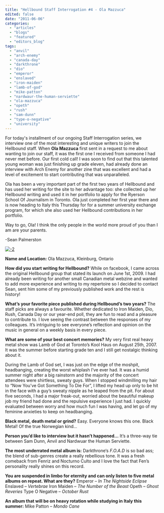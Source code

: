 ```yaml
---
title: "Hellbound Staff Interrogation #4 - Ola Mazzuca"
edited: false
date: "2011-06-06"
categories:
  - "articles"
  - "blogs"
  - "featured"
  - "editors_blog"
tags:
  - "anvil"
  - "arch-enemy"
  - "canada-day"
  - "darkthrone"
  - "dio"
  - "emperor"
  - "enslaved"
  - "iron-maiden"
  - "lamb-of-god"
  - "mike-patton"
  - "nardwaur-the-human-serviette"
  - "ola-mazzuca"
  - "opeth"
  - "rush"
  - "sam-dunn"
  - "type-o-negative"
  - "university"
---
```


For today's installment of our ongoing Staff Interrogation series, we interview one of the most interesting and unique writers to join the Hellbound staff. When **Ola Mazzuca** first sent in a request to me about wanting to join our staff, it was the first one I received from someone I had never met before. Our first cold call! I was soon to find out that this talented young woman was just finishing up grade eleven, had already done an interview with Arch Enemy for another zine that was excellent and had a level of excitement to start contributing that was unparalleled.

Ola has been a very important part of the first two years of Hellbound and has used her writing for the site to her advantage too: she collected up her Hellbound writing and used it in her portfolio to apply for the Ryerson School Of Journalism in Toronto. Ola just completed her first year there and is now heading to Italy this Thursday for for a summer university exchange program, for which she also used her Hellbound contributions in her portfolio.

Way to go, Ola! I think the only people in the world more proud of you than I am are your parents.

\-Sean Palmerston

[![](http://www.hellbound.ca/wp-content/uploads/2011/06/2-290x308.jpg "-2")](http://www.hellbound.ca/wp-content/uploads/2011/06/2.jpg)

**Name and Location:** Ola Mazzuca, Kleinburg, Ontario

**How did you start writing for Hellbound?** While on facebook, I came across the original Hellbound group that stated its launch on June 1st, 2009. I had already been writing for another small Canadian metal webzine and wanted to add more experience and writing to my repertoire so I decided to contact Sean, sent him some of my previously published work and the rest is history!

**What’s your favorite piece published during Hellbound’s two years?** The staff picks are always a favourite. Whether dedicated to Iron Maiden, Dio, Rush, Canada Day or our year-end poll, they are fun to read and a pleasure to contribute to. I love seeing the contrast between the responses of my colleagues. It’s intriguing to see everyone’s reflection and opinion on the music in general on a weekly basis in every piece.

**What are some of your best concert memories?** My very first real heavy metal show was Lamb of God at Toronto’s Kool Haus on August 25th, 2007. It was the summer before starting grade ten and I still get nostalgic thinking about it.

During the Lamb of God set, I was just on the edge of the moshpit, headbanging, creating the worst whiplash I’ve ever had. It was a humid summer night after a big rainstorm and the majority of the concert attendees were shirtless, sweaty guys. When I stopped windmilling my hair to “Now You’ve Got Something To Die For”, I lifted my head up only to be hit in the face with a guy’s sweaty nipple as he leaped from the pit. For about five seconds, I had a major freak-out, worried about the beautiful makeup job my friend had done and the repulsive experience I just had. I quickly evaluated between worry and how much fun I was having, and let go of my feminine anxieties to keep on headbanging.

**Black metal, death metal or grind?** Easy. Everyone knows this one. Black Metal! Of the true Norwegian kind…

**Person you’d like to interview but it hasn’t happened…** It’s a three-way tie between Sam Dunn, Anvil and Nardwuar the Human Serviette.

**The most underrated metal album is:** Darkthrone‘s _F.O.A.D_ is so bad ass; the blend of sub-genres create a really rebellious tone. It was a fresh comeback from Fenriz and Nocturno Culto and I love the fact that Fen’s personality really shines on this record.

**You are suspended in limbo for eternity and can only listen to five metal albums on repeat. What are they?** Emperor – _In The Nightside Eclipse_ Enslaved – _Vertebrae_ Iron Maiden – _The Number of the Beast_ Opeth – _Ghost Reveries_ Type O Negative – _October Rust_

**An album that will be on heavy rotation while studying in Italy this summer:** Mike Patton – _Mondo Cane_
